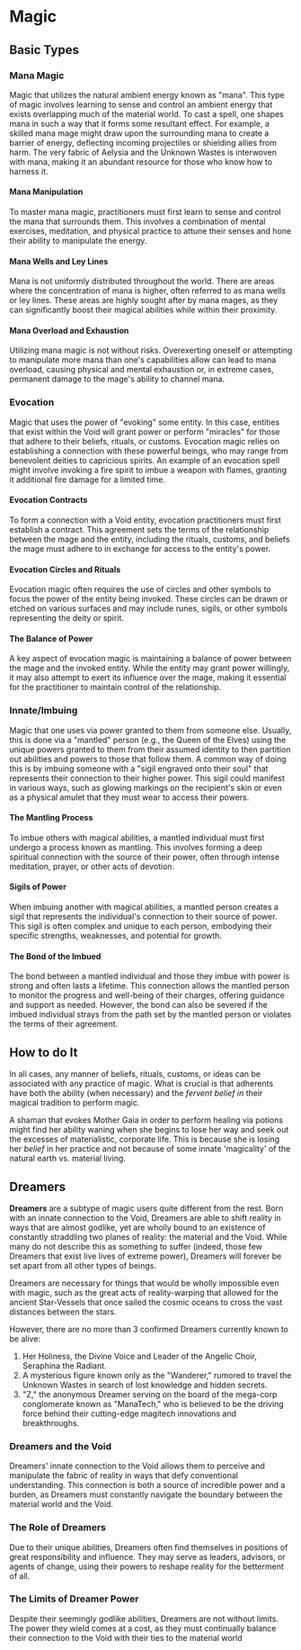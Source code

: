 # Magic

## Basic Types

### Mana Magic

Magic that utilizes the natural ambient energy known as "mana". This type of magic involves learning to sense and control an ambient energy that exists overlapping much of the material world. To cast a spell, one shapes mana in such a way that it forms some resultant effect. For example, a skilled mana mage might draw upon the surrounding mana to create a barrier of energy, deflecting incoming projectiles or shielding allies from harm. The very fabric of Aelysia and the Unknown Wastes is interwoven with mana, making it an abundant resource for those who know how to harness it.

#### Mana Manipulation

To master mana magic, practitioners must first learn to sense and control the mana that surrounds them. This involves a combination of mental exercises, meditation, and physical practice to attune their senses and hone their ability to manipulate the energy.

#### Mana Wells and Ley Lines

Mana is not uniformly distributed throughout the world. There are areas where the concentration of mana is higher, often referred to as mana wells or ley lines. These areas are highly sought after by mana mages, as they can significantly boost their magical abilities while within their proximity.

#### Mana Overload and Exhaustion

Utilizing mana magic is not without risks. Overexerting oneself or attempting to manipulate more mana than one's capabilities allow can lead to mana overload, causing physical and mental exhaustion or, in extreme cases, permanent damage to the mage's ability to channel mana.

### Evocation

Magic that uses the power of "evoking" some entity. In this case, entities that exist within the Void will grant power or perform "miracles" for those that adhere to their beliefs, rituals, or customs. Evocation magic relies on establishing a connection with these powerful beings, who may range from benevolent deities to capricious spirits. An example of an evocation spell might involve invoking a fire spirit to imbue a weapon with flames, granting it additional fire damage for a limited time.

#### Evocation Contracts

To form a connection with a Void entity, evocation practitioners must first establish a contract. This agreement sets the terms of the relationship between the mage and the entity, including the rituals, customs, and beliefs the mage must adhere to in exchange for access to the entity's power.

#### Evocation Circles and Rituals

Evocation magic often requires the use of circles and other symbols to focus the power of the entity being invoked. These circles can be drawn or etched on various surfaces and may include runes, sigils, or other symbols representing the deity or spirit.

#### The Balance of Power

A key aspect of evocation magic is maintaining a balance of power between the mage and the invoked entity. While the entity may grant power willingly, it may also attempt to exert its influence over the mage, making it essential for the practitioner to maintain control of the relationship.

### Innate/Imbuing

Magic that one uses via power granted to them from someone else. Usually, this is done via a "mantled" person (e.g., the Queen of the Elves) using the unique powers granted to them from their assumed identity to then partition out abilities and powers to those that follow them. A common way of doing this is by imbuing someone with a "sigil engraved onto their soul" that represents their connection to their higher power. This sigil could manifest in various ways, such as glowing markings on the recipient's skin or even as a physical amulet that they must wear to access their powers.

#### The Mantling Process

To imbue others with magical abilities, a mantled individual must first undergo a process known as mantling. This involves forming a deep spiritual connection with the source of their power, often through intense meditation, prayer, or other acts of devotion.

#### Sigils of Power

When imbuing another with magical abilities, a mantled person creates a sigil that represents the individual's connection to their source of power. This sigil is often complex and unique to each person, embodying their specific strengths, weaknesses, and potential for growth.

#### The Bond of the Imbued

The bond between a mantled individual and those they imbue with power is strong and often lasts a lifetime. This connection allows the mantled person to monitor the progress and well-being of their charges, offering guidance and support as needed. However, the bond can also be severed if the imbued individual strays from the path set by the mantled person or violates the terms of their agreement.

## How to do It

In all cases, any manner of beliefs, rituals, customs, or ideas can be associated with any practice of magic. What is crucial is that adherents have both the ability (when necessary) and the *fervent belief in* their magical tradition to perform magic.

A shaman that evokes Mother Gaia in order to perform healing via potions might find her ability waning when she begins to lose her way and seek out the excesses of materialistic, corporate life. This is because she is losing her *belief* in her practice and not because of some innate 'magicality' of the natural earth vs. material living.

## Dreamers

**Dreamers** are a subtype of magic users quite different from the rest. Born with an innate connection to the Void, Dreamers are able to shift reality in ways that are almost godlike, yet are wholly bound to an existence of constantly straddling two planes of reality: the material and the Void. While many do not describe this as something to suffer (indeed, those few Dreamers that exist live lives of extreme power), Dreamers will forever be set apart from all other types of beings.

Dreamers are necessary for things that would be wholly impossible even with magic, such as the great acts of reality-warping that allowed for the ancient Star-Vessels that once sailed the cosmic oceans to cross the vast distances between the stars.

However, there are no more than 3 confirmed Dreamers currently known to be alive:

1. Her Holiness, the Divine Voice and Leader of the Angelic Choir, Seraphina the Radiant.
2. A mysterious figure known only as the "Wanderer," rumored to travel the Unknown Wastes in search of lost knowledge and hidden secrets.
3. "Z," the anonymous Dreamer serving on the board of the mega-corp conglomerate known as "ManaTech," who is believed to be the driving force behind their cutting-edge magitech innovations and breakthroughs.

### Dreamers and the Void

Dreamers' innate connection to the Void allows them to perceive and manipulate the fabric of reality in ways that defy conventional understanding. This connection is both a source of incredible power and a burden, as Dreamers must constantly navigate the boundary between the material world and the Void.

### The Role of Dreamers

Due to their unique abilities, Dreamers often find themselves in positions of great responsibility and influence. They may serve as leaders, advisors, or agents of change, using their powers to reshape reality for the betterment of all.

### The Limits of Dreamer Power

Despite their seemingly godlike abilities, Dreamers are not without limits. The power they wield comes at a cost, as they must continually balance their connection to the Void with their ties to the material world
